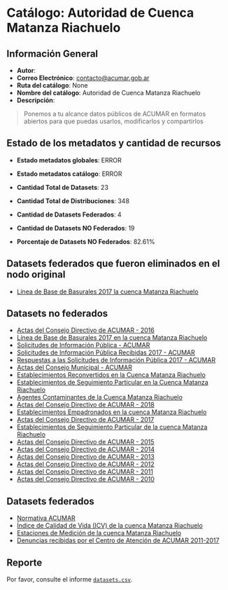 
# Catálogo: Autoridad de Cuenca Matanza Riachuelo

## Información General

- **Autor**: 
- **Correo Electrónico**: contacto@acumar.gob.ar
- **Ruta del catálogo**: None
- **Nombre del catálogo**: Autoridad de Cuenca Matanza Riachuelo
- **Descripción**:

> Ponemos a tu alcance datos públicos de ACUMAR en formatos abiertos para que puedas usarlos, modificarlos y compartirlos

## Estado de los metadatos y cantidad de recursos

- **Estado metadatos globales**: ERROR
- **Estado metadatos catálogo**: ERROR
- **Cantidad Total de Datasets**: 23
- **Cantidad Total de Distribuciones**: 348

- **Cantidad de Datasets Federados**: 4
- **Cantidad de Datasets NO Federados**: 19
- **Porcentaje de Datasets NO Federados**: 82.61%

## Datasets federados que fueron eliminados en el nodo original

- [Línea de Base de Basurales 2017 la cuenca Matanza Riachuelo](http://andino.acumar.gov.ar/dataset/linea-de-base-de-basurales-2017)

## Datasets no federados

- [Actas del Consejo Directivo de ACUMAR - 2016](http://172.17.0.4/dataset/actas-del-consejo-directivo-2016)
- [Línea de Base de Basurales 2017 en la cuenca Matanza Riachuelo](http://172.17.0.4/dataset/linea-de-base-de-basurales-2017)
- [Solicitudes de Información Pública - ACUMAR](http://172.17.0.4/dataset/solicitudes-de-informacion-publica-2011-2016)
- [Solicitudes de Información Pública Recibidas 2017 - ACUMAR](http://172.17.0.4/dataset/solicitudes-de-informacion-publica-recibidas)
- [Respuestas a las Solicitudes de Información Pública 2017 - ACUMAR](http://172.17.0.4/dataset/respuestas-a-las-solicitudes-de-informacion-publica)
- [Actas del Consejo Municipal - ACUMAR](http://172.17.0.4/dataset/actas-del-consejo-municipal)
- [Establecimientos Reconvertidos en la Cuenca Matanza Riachuelo](http://172.17.0.4/dataset/establecimientos-reconvertidos-en-la-cuenca-matanza-riachuelo)
- [Establecimientos de Seguimiento Particular en la Cuenca Matanza Riachuelo](http://172.17.0.4/dataset/establecimientos-de-seguimiento-particular-en-la-cuenca-matanza-riachuelo)
- [Agentes Contaminantes de la Cuenca Matanza Riachuelo](http://172.17.0.4/dataset/agentes-contaminantes-de-la-cuenca-matanza-riachuelo-agosto-2017)
- [Actas del Consejo Directivo de ACUMAR - 2018](http://172.17.0.4/dataset/actas-del-consejo-directivo-de-acumar-2018)
- [Establecimientos Empadronados en la cuenca Matanza Riachuelo](http://172.17.0.4/dataset/establecimientos-empadronados-en-la-cuenca-matanza-riachuelo-diciembre-2017)
- [Actas del Consejo Directivo de ACUMAR - 2017](http://172.17.0.4/dataset/actas-del-consejo-directivo-2017)
- [Establecimientos de Seguimiento Particular de la cuenca Matanza Riachuelo](http://andino.acumar.gov.ar/dataset/establecimientos-de-seguimiento-particular)
- [Actas del Consejo Directivo de ACUMAR - 2015](http://andino.acumar.gov.ar/dataset/actas-del-consejo-directivo-2015)
- [Actas del Consejo Directivo de ACUMAR - 2014](http://andino.acumar.gov.ar/dataset/actas-del-consejo-directivo-2014)
- [Actas del Consejo Directivo de ACUMAR - 2013](http://andino.acumar.gov.ar/dataset/actas-del-consejo-directivo-2013)
- [Actas del Consejo Directivo de ACUMAR - 2012](http://andino.acumar.gov.ar/dataset/actas-del-consejo-directivo-2012)
- [Actas del Consejo Directivo de ACUMAR - 2011](http://andino.acumar.gov.ar/dataset/actas-del-consejo-directivo-2011)
- [Actas del Consejo Directivo de ACUMAR - 2010](http://andino.acumar.gov.ar/dataset/actas-del-consejo-directivo-2010)

## Datasets federados

- [Normativa ACUMAR](http://172.17.0.4/dataset/resoluciones-acumar)
- [Índice de Calidad de Vida (ICV) de la cuenca Matanza Riachuelo](http://www.acumar.gob.ar/indicadores/3619/indice-de-calidad-de-vida-icv)
- [Estaciones de Medición de la cuenca Matanza Riachuelo](http://andino.acumar.gov.ar/dataset/estaciones-de-medicion)
- [Denuncias recibidas por el Centro de Atención de ACUMAR 2011-2017](http://andino.acumar.gov.ar/dataset/denuncias-recibidas-2011-2016)

## Reporte

Por favor, consulte el informe [`datasets.csv`](datasets.csv).

